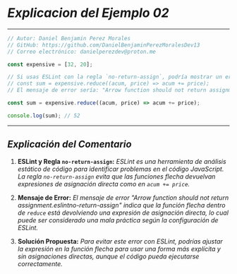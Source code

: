 <!-- Autor: Daniel Benjamin Perez Morales -->
<!-- GitHub: https://github.com/DanielBenjaminPerezMoralesDev13 -->
<!-- GitLab: https://gitlab.com/DanielBenjaminPerezMoralesDev13 -->
<!-- Correo electrónico: danielperezdev@proton.me -->

# ***Explicacion del Ejemplo 02***

---

```javascript
// Autor: Daniel Benjamin Perez Morales
// GitHub: https://github.com/DanielBenjaminPerezMoralesDev13
// Correo electrónico: danielperezdev@proton.me

const expensive = [32, 20];

// Si usas ESLint con la regla `no-return-assign`, podría mostrar un error en la siguiente línea:
// const sum = expensive.reduce((acum, price) => acum += price);
// El mensaje de error sería: "Arrow function should not return assignment.eslintno-return-assign"

const sum = expensive.reduce((acum, price) => acum += price);

console.log(sum); // 52
```

---

## ***Explicación del Comentario***

1. **ESLint y Regla `no-return-assign`:** *ESLint es una herramienta de análisis estático de código para identificar problemas en el código JavaScript. La regla `no-return-assign` evita que las funciones flecha devuelvan expresiones de asignación directa como en `acum += price`.*

2. **Mensaje de Error:** *El mensaje de error "Arrow function should not return assignment.eslintno-return-assign" indica que la función flecha dentro de `reduce` está devolviendo una expresión de asignación directa, lo cual puede ser considerado una mala práctica según la configuración de ESLint.*

3. **Solución Propuesta:** *Para evitar este error con ESLint, podrías ajustar la expresión en la función flecha para usar una forma más explícita y sin asignaciones directas, aunque el código pueda ejecutarse correctamente.*
